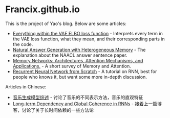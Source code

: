 # Francix.github.io

This is the project of Yao's blog. Below are some articles: 

* [Everything within the VAE ELBO loss function](https://francix.github.io/blog/Everything%20within%20the%20VAE%20ELBO%20loss%20function.html) - Interprets every term in the VAE loss function, what they mean, and their corresponding parts in the code. 
* [Natural Answer Generation with Heterogeneous Memory](https://francix.github.io/NaturalAnswer.html) - The explanation about the NAACL answer sentence paper. 
* [Memory Networks: Architectures, Attention Mechanisms, and Applications.](https://francix.github.io/MemNN-Fuyao-EN.html) - A short survey of Memory and Attention. 
* [Recurrent Neural Network from Scratch](https://francix.github.io/images/RNNfromScratch_fuyao.pdf) - A tutorial on RNN, best for people who knows it, but want some more in-depth discussion. 

Articles in Chinese:
* [音乐生成模型综述](https://francix.github.io/MusicGeneration.html) - 讨论了音乐的不同表示方法，音乐的直观特征
* [Long-term Dependency and Global Coherence in RNNs](https://francix.github.io/MusicGeneration.html) - 接着上一篇博客，讨论了关于长时间依赖的一些方法论
